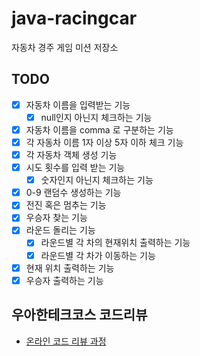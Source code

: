 # java-racingcar
자동차 경주 게임 미션 저장소

## TODO

- [x] 자동차 이름을 입력받는 기능
    - [x] null인지 아닌지 체크하는 기능
- [x] 자동차 이름을 comma 로 구분하는 기능
- [x] 각 자동차 이름 1자 이상 5자 이하 체크 기능
- [x] 각 자동차 객체 생성 기능
- [x] 시도 횟수를 입력 받는 기능
    - [x] 숫자인지 아닌지 체크하는 기능
- [x] 0-9 랜덤수 생성하는 기능
- [x] 전진 혹은 멈추는 기능
- [x] 우승자 찾는 기능
- [x] 라운드 돌리는 기능
    - [x] 라운드별 각 차의 현재위치 출력하는 기능
    - [x] 라운드별 각 차가 이동하는 기능

- [x] 현재 위치 출력하는 기능
- [x] 우승자 출력하는 기능

## 우아한테크코스 코드리뷰
* [온라인 코드 리뷰 과정](https://github.com/woowacourse/woowacourse-docs/blob/master/maincourse/README.md)